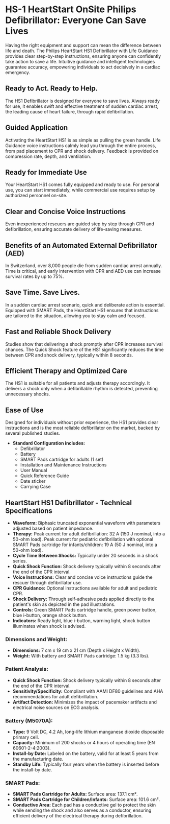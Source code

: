 # HS-1 HeartStart OnSite Philips Defibrillator: Everyone Can Save Lives

Having the right equipment and support can mean the difference between life and death. The Philips HeartStart HS1 Defibrillator with Life Guidance provides clear step-by-step instructions, ensuring anyone can confidently take action to save a life. Intuitive guidance and intelligent technologies guarantee accuracy, empowering individuals to act decisively in a cardiac emergency.

## **Ready to Act. Ready to Help.**

The HS1 Defibrillator is designed for everyone to save lives. Always ready for use, it enables swift and effective treatment of sudden cardiac arrest, the leading cause of heart failure, through rapid defibrillation.

## **Guided Application**

Activating the HeartStart HS1 is as simple as pulling the green handle. Life Guidance voice instructions calmly lead you through the entire process, from pad placement to CPR and shock delivery. Feedback is provided on compression rate, depth, and ventilation.

## **Ready for Immediate Use**

Your HeartStart HS1 comes fully equipped and ready to use. For personal use, you can start immediately, while commercial use requires setup by authorized personnel on-site.

## **Clear and Concise Voice Instructions**

Even inexperienced rescuers are guided step by step through CPR and defibrillation, ensuring accurate delivery of life-saving measures.

## **Benefits of an Automated External Defibrillator (AED)**

In Switzerland, over 8,000 people die from sudden cardiac arrest annually. Time is critical, and early intervention with CPR and AED use can increase survival rates by up to 75%.

## **Save Time. Save Lives.**

In a sudden cardiac arrest scenario, quick and deliberate action is essential. Equipped with SMART Pads, the HeartStart HS1 ensures that instructions are tailored to the situation, allowing you to stay calm and focused.

## **Fast and Reliable Shock Delivery**

Studies show that delivering a shock promptly after CPR increases survival chances. The Quick Shock feature of the HS1 significantly reduces the time between CPR and shock delivery, typically within 8 seconds.

## **Efficient Therapy and Optimized Care**

The HS1 is suitable for all patients and adjusts therapy accordingly. It delivers a shock only when a defibrillable rhythm is detected, preventing unnecessary shocks.

## **Ease of Use**

Designed for individuals without prior experience, the HS1 provides clear instructions and is the most reliable defibrillator on the market, backed by several published studies.

- **Standard Configuration includes:**
  - Defibrillator
  - Battery
  - SMART Pads cartridge for adults (1 set)
  - Installation and Maintenance Instructions
  - User Manual
  - Quick Reference Guide
  - Date sticker
  - Carrying Case

## **HeartStart HS1 Defibrillator - Technical Specifications**

- **Waveform:** Biphasic truncated exponential waveform with parameters adjusted based on patient impedance.
- **Therapy:** Peak current for adult defibrillation: 32 A (150 J nominal, into a 50-ohm load). Peak current for pediatric defibrillation with optional SMART Pads cartridge for infants/children: 19 A (50 J nominal, into a 50-ohm load).
- **Cycle Time Between Shocks:** Typically under 20 seconds in a shock series.
- **Quick Shock Function:** Shock delivery typically within 8 seconds after the end of the CPR interval.
- **Voice Instructions:** Clear and concise voice instructions guide the rescuer through defibrillator use.
- **CPR Guidance:** Optional instructions available for adult and pediatric CPR.
- **Shock Delivery:** Through self-adhesive pads applied directly to the patient's skin as depicted in the pad illustrations.
- **Controls:** Green SMART Pads cartridge handle, green power button, blue i-button, orange shock button.
- **Indicators:** Ready light, blue i-button, warning light, shock button illuminates when shock is advised.

### **Dimensions and Weight:**

- **Dimensions:** 7 cm x 19 cm x 21 cm (Depth x Height x Width).
- **Weight:** With battery and SMART Pads cartridge: 1.5 kg (3.3 lbs).

### **Patient Analysis:**

- **Quick Shock Function:** Shock delivery typically within 8 seconds after the end of the CPR interval.
- **Sensitivity/Specificity:** Compliant with AAMI DF80 guidelines and AHA recommendations for adult defibrillation.
- **Artifact Detection:** Minimizes the impact of pacemaker artifacts and electrical noise sources on ECG analysis.

### **Battery (M5070A):**

- **Type:** 9 Volt DC, 4.2 Ah, long-life lithium manganese dioxide disposable primary cell.
- **Capacity:** Minimum of 200 shocks or 4 hours of operating time (EN 60601-2-4:2003).
- **Install-by Date:** Labeled on the battery, valid for at least 5 years from the manufacturing date.
- **Standby Life:** Typically four years when the battery is inserted before the install-by date.

### **SMART Pads:**

- **SMART Pads Cartridge for Adults:** Surface area: 137.1 cm².
- **SMART Pads Cartridge for Children/Infants:** Surface area: 101.6 cm².
- **Conductive Area:** Each pad has a conductive gel to protect the skin while sending the shock and also serves as a conductor, ensuring efficient delivery of the electrical therapy during defibrillation.